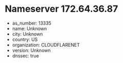# Nameserver 172.64.36.87

* as_number: 13335
* name: Unknown
* city: Unknown
* country: US
* organization: CLOUDFLARENET
* version: Unknown
* dnssec: true
